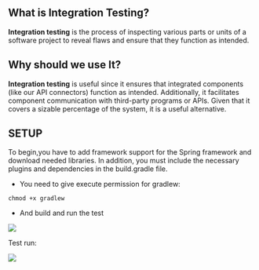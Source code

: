 ## What is Integration Testing?
**Integration testing** is the process of inspecting various parts or units of a software project to reveal flaws and ensure that they function as intended.

## Why should we use It?

**Integration testing** is useful since it ensures that integrated components (like our API connectors) function as intended. Additionally, it facilitates component communication with third-party programs or APIs. Given that it covers a sizable percentage of the system, it is a useful alternative.

## SETUP

To begin,you have to add framework support for the Spring framework and download needed libraries. In addition, you must include the necessary plugins and dependencies in the build.gradle file.

- You need to give execute permission for gradlew:

```chmod +x gradlew```

- And build and run the test

![](img/gradlew.png)

Test run:

![](img/test.png)
